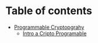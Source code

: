 # Table of contents

* [Programmable Cryptopgrahy](README.md)
  * [Intro a Cripto Programable](modulo-1/intro-a-criptografia.md)
